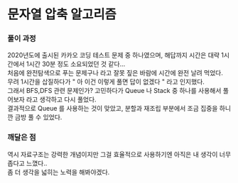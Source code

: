 # 문자열 압축 알고리즘  
  
### 풀이 과정  
  
2020년도에 출시된 카카오 코딩 테스트 문제 중 하나였으며, 해답까지 시간은 대략 1시간에서 1시간 30분 정도 소요되었던 것 같다...  
처음에 완전탐색으로 푸는 문제구나 라고 잘못 짚은 바람에 시간에 완전 날려 먹었다.  
무려 1시간을 삽질하다가 " 아 이건 이렇게 풀면 답이 없겠다 " 라고 인지했다.  
그래서 BFS,DFS 관련 문제인가? 고민하다가 Queue 나 Stack 중 하나를 사용해서 풀어보자 라고 생각하고 다시 풀었다.  
결과적으로 Queue 를 사용하는 것이 맞았고, 분할과 재조립 부분에서 조금 집중을 하니깐 금방 풀 수 있었다.  
  
### 깨달은 점
  
역시 자료구조는 강력한 개념이지만 그걸 효율적으로 사용하기엔 아직은 내 생각이 너무 좁다고 느꼈다..  
좀 더 생각을 넓히는 노력을 해봐야겠다.  
